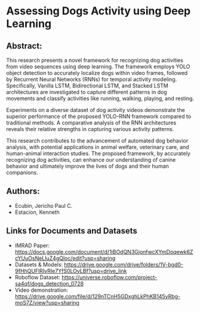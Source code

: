 # Assessing Dogs Activity using Deep Learning

## Abstract:
This research presents a novel framework for recognizing dog activities from video sequences using deep learning. The framework employs YOLO object detection to accurately localize dogs within video frames, followed by Recurrent Neural Networks (RNNs) for temporal activity modeling. Specifically, Vanilla LSTM, Bidirectional LSTM, and Stacked LSTM architectures are investigated to capture different patterns in dog movements and classify activities like running, walking, playing, and resting.

Experiments on a diverse dataset of dog activity videos demonstrate the superior performance of the proposed YOLO-RNN framework compared to traditional methods. A comparative analysis of the RNN architectures reveals their relative strengths in capturing various activity patterns.

This research contributes to the advancement of automated dog behavior analysis, with potential applications in animal welfare, veterinary care, and human-animal interaction studies. The proposed framework, by accurately recognizing dog activities, can enhance our understanding of canine behavior and ultimately improve the lives of dogs and their human companions.

## Authors:
- Ecubin, Jericho Paul C.
- Estacion, Kenneth

## Links for Documents and Datasets

- IMRAD Paper: https://docs.google.com/document/d/1iBOdQN3GjonfwcXYmDoqewk6ZcYUuOsNeLIuZ4gQloc/edit?usp=sharing
- Datasets & Models: https://drive.google.com/drive/folders/1V-bgd0-9fHhQUFlRIvRIe7YfS0LOyLBf?usp=drive_link
- Roboflow Dataset: https://universe.roboflow.com/project-sa4qf/dogs_detection_0728
- Video demonstration: https://drive.google.com/file/d/129nTCnH5GDxghLkPhKB145yRbg-moS7Z/view?usp=sharing
